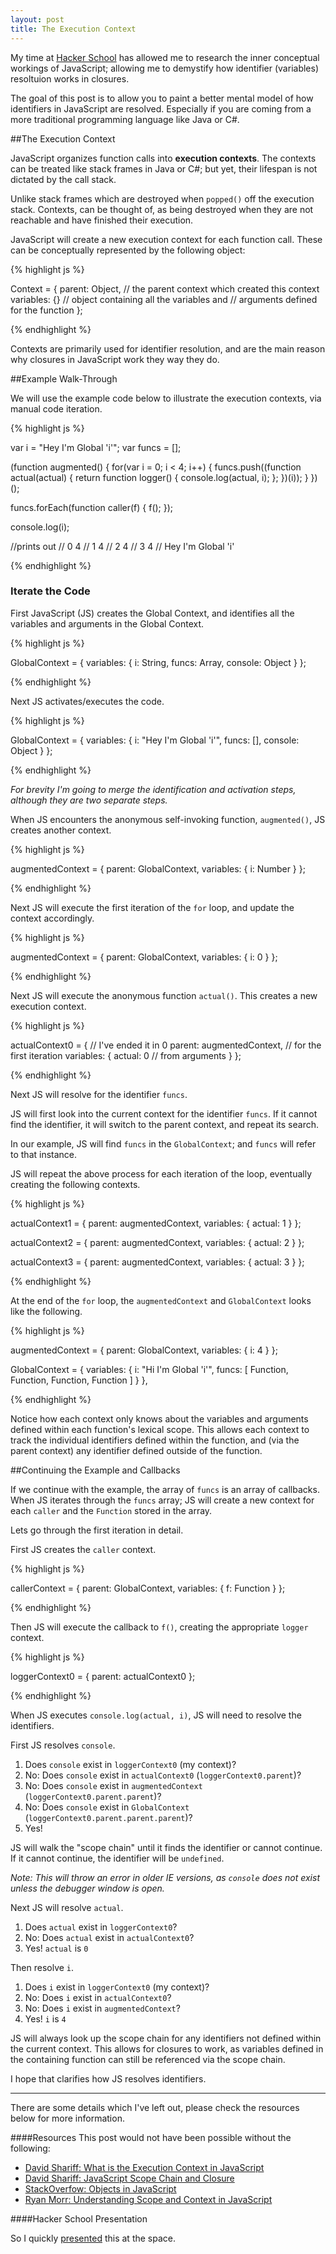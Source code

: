 ```yaml
---
layout: post
title: The Execution Context
---
```


My time at [Hacker School](http://hackerschool.com) has allowed me to 
research the inner conceptual workings of JavaScript; allowing me to 
demystify how identifier (variables) resoltuion works in closures.

The goal of this post is to allow you to paint a better mental model of
how identifiers in JavaScript are resolved. Especially if you are coming
from a more traditional programming language like Java or C#.

##The Execution Context

JavaScript organizes function calls into __execution contexts__. The contexts
can be treated like stack frames in Java or C#; but yet, their lifespan is 
not dictated by the call stack.

Unlike stack frames which are destroyed when `popped()` off the 
execution stack. Contexts, can be thought of, as being destroyed when
they are not reachable and have finished their execution.

JavaScript will create a new execution context for each function call. These 
can be conceptually represented by the following object:

{% highlight js %}

Context = {
  parent: Object, // the parent context which created this context
  variables: {}   // object containing all the variables and
                  // arguments defined for the function
};

{% endhighlight %}

Contexts are primarily used for identifier resolution,
and are the main reason why closures in JavaScript work they way they do.

##Example Walk-Through

We will use the example code below to illustrate the execution contexts,
via manual code iteration.

{% highlight js %}

var i = "Hey I'm Global 'i'";
var funcs = [];

(function augmented() {
  for(var i = 0; i < 4; i++) {
    funcs.push((function actual(actual) {
      return function logger() {
        console.log(actual, i);
      };
    })(i));
  }
})();

funcs.forEach(function caller(f) {
  f(); 
});

console.log(i);

//prints out
// 0 4
// 1 4
// 2 4
// 3 4
// Hey I'm Global 'i'

{% endhighlight %}

### Iterate the Code

First JavaScript (JS) creates the Global Context, and identifies all
the variables and arguments in the Global Context.

{% highlight js %}

GlobalContext = {
  variables: {
    i: String,
    funcs: Array,
    console: Object
  }
};

{% endhighlight %}

Next JS activates/executes the code.

{% highlight js %}

GlobalContext = {
  variables: {
    i: "Hey I'm Global 'i'",
    funcs: [],
    console: Object
  }
};

{% endhighlight %}

*For brevity I'm going to merge the identification and activation steps,
although they are two separate steps.*

When JS encounters the anonymous self-invoking function, 
`augmented()`, JS creates another context.

{% highlight js %}

augmentedContext = {
  parent: GlobalContext,
  variables: {
    i: Number
  }
};

{% endhighlight %}

Next JS will execute the first iteration of the `for` loop, and update
the context accordingly.

{% highlight js %}

augmentedContext = {
  parent: GlobalContext,
  variables: {
    i: 0
  }
};

{% endhighlight %} 

Next JS will execute the anonymous function `actual()`. This creates
a new execution context.

{% highlight js %}

actualContext0 = {            // I've ended it in 0 
  parent: augmentedContext,   // for the first iteration
  variables: {
    actual: 0                 // from arguments
  }
};

{% endhighlight %}

Next JS will resolve for the identifier `funcs`.

JS will first look into the current context for the identifier `funcs`.
If it cannot find the identifier, it will switch to the parent context,
and repeat its search.

In our example, JS will find `funcs` in the `GlobalContext`; and `funcs`
will refer to that instance.

JS will repeat the above process for each iteration of the loop,
eventually creating the following contexts.

{% highlight js %}

actualContext1 = {
  parent: augmentedContext,
  variables: {
    actual: 1
  }
};

actualContext2 = {
  parent: augmentedContext,
  variables: {
    actual: 2
  }
};

actualContext3 = {
  parent: augmentedContext,
  variables: {
    actual: 3
  }
};

{% endhighlight %}

At the end of the `for` loop, the `augmentedContext` and `GlobalContext`
looks like the following.

{% highlight js %}

augmentedContext = {
  parent: GlobalContext,
  variables: {
    i: 4
  }
};

GlobalContext = {
  variables: {
    i: "Hi I'm Global 'i'",
    funcs: [
      Function,
      Function,
      Function,
      Function
    ]
  }
},

{% endhighlight %}

Notice how each context only knows about the variables and arguments
defined within each function's lexical scope. This allows each 
context to track the individual identifiers defined within the function,
and (via the parent context) any identifier defined outside of the function.

##Continuing the Example and Callbacks

If we continue with the example, the array of `funcs` is an
array of callbacks. When JS iterates through the `funcs` array; JS
will create a new context for each `caller` and the `Function` 
stored in the array.

Lets go through the first iteration in detail.

First JS creates the `caller` context.

{% highlight js %}

callerContext = {
  parent: GlobalContext,
  variables: {
    f: Function
  }
};

{% endhighlight %}

Then JS will execute the callback to `f()`, creating the
appropriate `logger` context.

{% highlight js %}

loggerContext0 = {
  parent: actualContext0
};

{% endhighlight %}

When JS executes `console.log(actual, i)`, JS will need 
to resolve the identifiers.

First JS resolves `console`.

1. Does `console` exist in `loggerContext0` (my context)?
2. No: Does `console` exist in `actualContext0` (`loggerContext0.parent`)?
3. No: Does `console` exist in `augmentedContext` (`loggerContext0.parent.parent`)?
4. No: Does `console` exist in `GlobalContext` (`loggerContext0.parent.parent.parent`)?
5. Yes!

JS will walk the "scope chain" until it finds the identifier or cannot continue.
If it cannot continue, the identifier will be `undefined`. 

*Note: This will throw an error in older IE versions, as `console` does not exist unless the 
debugger window is open.*

Next JS will resolve `actual`.

1. Does `actual` exist in `loggerContext0`?
2. No: Does `actual` exist in `actualContext0`?
3. Yes! `actual` is `0`

Then resolve `i`.

1. Does `i` exist in `loggerContext0` (my context)?
2. No: Does `i` exist in `actualContext0`?
3. No: Does `i` exist in `augmentedContext`?
3. Yes! `i` is `4`

JS will always look up the scope chain for any identifiers not defined 
within the current context. This allows for closures to work, as variables
defined in the containing function can still be referenced via the scope chain.

I hope that clarifies how JS resolves identifiers.

-------

There are some details which I've left out, please check the resources
below for more information.


####Resources
This post would not have been possible without the following:

* [David Shariff: What is the Execution Context in JavaScript](http://davidshariff.com/blog/what-is-the-execution-context-in-javascript/)
* [David Shariff: JavaScript Scope Chain and Closure](http://davidshariff.com/blog/javascript-scope-chain-and-closures/)
* [StackOverfow: Objects in JavaScript](http://stackoverflow.com/questions/3691125/objects-in-javascript)
* [Ryan Morr: Understanding Scope and Context in JavaScript](http://ryanmorr.com/understanding-scope-and-context-in-javascript/)

####Hacker School Presentation

So I quickly [presented](https://docs.google.com/presentation/d/1OQILWANaUWdCMUJpOok-MHeidsT4yBS7eZMdWxFFK1E/edit?usp=sharing) this at the space.